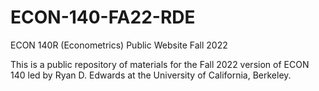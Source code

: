 # ECON-140-FA22-RDE
ECON 140R (Econometrics) Public Website Fall 2022

This is a public repository of materials for the Fall 2022 version of ECON 140 led by Ryan D. Edwards at the University of California, Berkeley.
